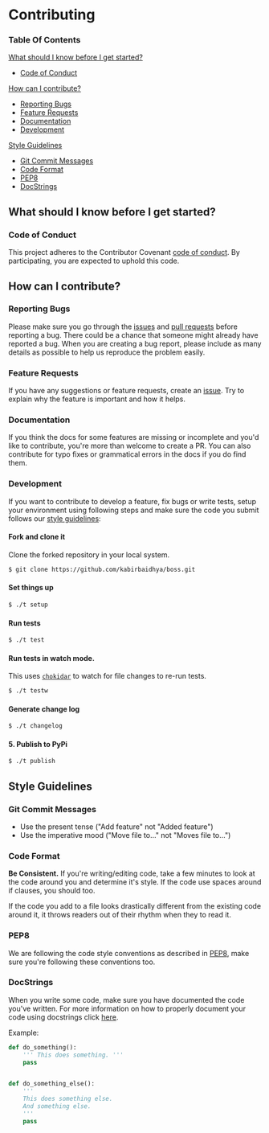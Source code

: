 # Contributing

### Table Of Contents

[What should I know before I get started?](#what-should-i-know-before-i-get-started)
 * [Code of Conduct](#code-of-conduct)

[How can I contribute?](#how-can-i-contribute)
 * [Reporting Bugs](#reporting-bugs)
 * [Feature Requests](#feature-requests)
 * [Documentation](#documentation)
 * [Development](#development)

[Style Guidelines](#style-guidelines)
  * [Git Commit Messages](#git-commit-messages)
  * [Code Format](#code-format)
  * [PEP8](#pep8)
  * [DocStrings](#docstrings)

## What should I know before I get started?

### Code of Conduct

This project adheres to the Contributor Covenant [code of conduct](CODE_OF_CONDUCT.md). By participating, you are expected to uphold this code.

## How can I contribute?

### Reporting Bugs

Please make sure you go through the [issues](https://github.com/kabirbaidhya/boss-cli/issues) and [pull requests](https://github.com/kabirbaidhya/boss-cli/pulls) before reporting a bug. There could be a chance that someone might already have reported a bug. When you are creating a bug report, please include as many details as possible to help us reproduce the problem easily.

### Feature Requests

If you have any suggestions or feature requests, create an [issue](https://github.com/kabirbaidhya/boss-cli/issues). Try to explain why the feature is important and how it helps.

### Documentation

If you think the docs for some features are missing or incomplete and you'd like to contribute, you're more than welcome to create a PR. You can also contribute for typo fixes or grammatical errors in the docs if you do find them.

### Development

If you want to contribute to develop a feature, fix bugs or write tests, setup your environment using following steps and make sure the code you submit follows our [style guidelines](#style-guidelines):

#### Fork and clone it
Clone the forked repository in your local system.

```bash
$ git clone https://github.com/kabirbaidhya/boss.git
```

#### Set things up
```bash
$ ./t setup
```

#### Run tests
```bash
$ ./t test
```

#### Run tests in watch mode.
This uses [`chokidar`](https://github.com/kimmobrunfeldt/chokidar-cli) to watch for file changes to re-run tests.
```bash
$ ./t testw
```

#### Generate change log
```bash
$ ./t changelog
```

#### 5. Publish to PyPi
```bash
$ ./t publish
```

## Style Guidelines

### Git Commit Messages

* Use the present tense ("Add feature" not "Added feature")
* Use the imperative mood ("Move file to..." not "Moves file to...")

### Code Format

**Be Consistent.** If you're writing/editing code, take a few minutes to look at the code around you and determine it's style. If the code use spaces around if clauses, you should too.

If the code you add to a file looks drastically different from the existing code around it, it throws readers out of their rhythm when they to read it.

### PEP8
We are following the code style conventions as described in [PEP8](http://pep8.org/), make sure you're following these conventions too.

### DocStrings

When you write some code, make sure you have documented the code you've written. For more information on how to properly document your code using docstrings click [here](http://docs.python-guide.org/en/latest/writing/documentation/).

Example:

```python
def do_something():
    ''' This does something. '''
    pass


def do_something_else():
    '''
    This does something else.
    And something else.
    '''
    pass

```
